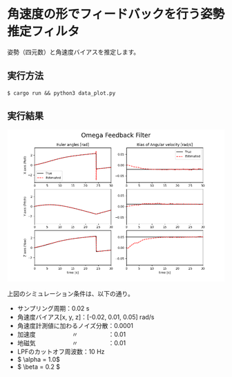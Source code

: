 # 角速度の形でフィードバックを行う姿勢推定フィルタ

姿勢（四元数）と角速度バイアスを推定します。

## 実行方法

```
$ cargo run && python3 data_plot.py
```

## 実行結果

![result](./result.png)

上図のシミュレーション条件は、以下の通り。
* サンプリング周期：0.02 s
* 角速度バイアス[x, y, z]：[-0.02, 0.01, 0.05] rad/s
* 角速度計測値に加わるノイズ分散：0.0001
* 加速度　　　　　　〃　　　　　：0.01
* 地磁気　　　　　　〃　　　　　：0.01
* LPFのカットオフ周波数：10 Hz
* $ \alpha = 1.0$
* $ \beta = 0.2 $
